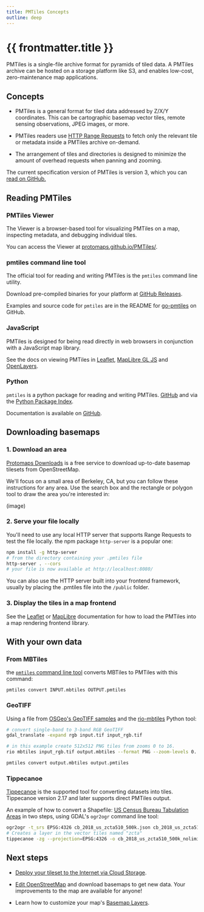 ```yaml
---
title: PMTiles Concepts
outline: deep
---
```

<script setup>
  import { useData } from 'vitepress'
  const { frontmatter } = useData()
</script>

# {{ frontmatter.title }}

PMTiles is a single-file archive format for pyramids of tiled data. A PMTiles archive can be hosted on a storage platform like S3, and enables low-cost, zero-maintenance map applications.

## Concepts

* PMTiles is a general format for tiled data addressed by Z/X/Y coordinates. This can be cartographic basemap vector tiles, remote sensing observations, JPEG images, or more. 

* PMTiles readers use [HTTP Range Requests](https://developer.mozilla.org/en-US/docs/Web/HTTP/Range_requests) to fetch only the relevant tile or metadata inside a PMTiles archive on-demand.

* The arrangement of tiles and directories is designed to minimize the amount of overhead requests when panning and zooming.

The current specification version of PMTiles is version 3, which you can [read on GitHub.](https://github.com/protomaps/PMTiles/blob/master/spec/v3/spec.md)

## Reading PMTiles

### PMTiles Viewer

The Viewer is a browser-based tool for visualizing PMTiles on a map, inspecting metadata, and debugging individual tiles.

You can access the Viewer at [protomaps.github.io/PMTiles/](https://protomaps.github.io/PMTiles/).

### pmtiles command line tool

The official tool for reading and writing PMTiles is the `pmtiles` command line utility.

Download pre-compiled binaries for your platform at [GitHub Releases](https://github.com/protomaps/go-pmtiles/releases).

Examples and source code for `pmtiles` are in the README for [go-pmtiles](https://github.com/protomaps/go-pmtiles) on GitHub.

### JavaScript

PMTiles is designed for being read directly in web browsers in conjunction with a JavaScript map library.

See the docs on viewing PMTiles in [Leaflet](/pmtiles/leaflet), [MapLibre GL JS](/pmtiles/maplibre) and [OpenLayers](/pmtiles/openlayers).

### Python

`pmtiles` is a python package for reading and writing PMTiles. [GitHub](https://github.com/protomaps/PMTiles/tree/master/python) and via the [Python Package Index](https://pypi.org/project/pmtiles/).

Documentation is available on [GitHub](https://github.com/protomaps/PMTiles/tree/master/python).

## Downloading basemaps

### 1. Download an area

[Protomaps Downloads](https://app.protomaps.com/downloads/small_map) is a free service to download up-to-date basemap tilesets from OpenStreetMap. 

We'll focus on a small area of Berkeley, CA, but you can follow these instructions for any area. Use the search box and the rectangle or polygon tool to draw the area you're interested in:

(image)

### 2. Serve your file locally

You'll need to use any local HTTP server that supports Range Requests to test the file locally. the npm package `http-server` is a popular one:

```sh
npm install -g http-server
# from the directory containing your .pmtiles file
http-server . --cors
# your file is now available at http://localhost:8080/
```

You can also use the HTTP server built into your frontend framework, usually by placing the .pmtiles file into the `/public` folder.

### 3. Display the tiles in a map frontend

See the [Leaflet](/pmtiles/leaflet) or [MapLibre](/pmtiles/maplibre) documentation for how to load the PMTiles into a map rendering frontend library.

## With your own data

### From MBTiles

the [`pmtiles` command line tool](#pmtiles-command-line-tool) converts MBTiles to PMTiles with this command:

`pmtiles convert INPUT.mbtiles OUTPUT.pmtiles`

### GeoTIFF

Using a file from [OSGeo's GeoTIFF samples](https://download.osgeo.org/geotiff/samples/) and the [rio-mbtiles](https://github.com/mapbox/rio-mbtiles) Python tool:

```sh
# convert single-band to 3-band RGB GeoTIFF
gdal_translate -expand rgb input.tif input_rgb.tif

# in this example create 512x512 PNG tiles from zooms 0 to 16.
rio mbtiles input_rgb.tif output.mbtiles --format PNG --zoom-levels 0..16 --tile-size 512 --resampling bilinear

pmtiles convert output.mbtiles output.pmtiles
```

### Tippecanoe

[Tippecanoe](https://github.com/felt/tippecanoe) is the supported tool for converting datasets into tiles. Tippecanoe version 2.17 and later supports direct PMTiles output.

An example of how to convert a Shapefile: [US Census Bureau Tabulation Areas](https://www.census.gov/geographies/mapping-files/time-series/geo/carto-boundary-file.html) in two steps, using GDAL's `ogr2ogr` command line tool:

```bash
ogr2ogr -t_srs EPSG:4326 cb_2018_us_zcta510_500k.json cb_2018_us_zcta510_500k.shp
# Creates a layer in the vector tiles named "zcta"
tippecanoe -zg --projection=EPSG:4326 -o cb_2018_us_zcta510_500k_nolimit.pmtiles -l zcta cb_2018_us_zcta510_500k.json
```

## Next steps

* [Deploy your tileset to the Internet via Cloud Storage](/pmtiles/cloud-storage).

* [Edit OpenStreetMap](https://openstreetmap.org) and download basemaps to get new data. Your improvements to the map are available for anyone!

* Learn how to customize your map's [Basemap Layers](/basemaps/layers).

